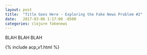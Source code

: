 ```yaml
---
layout: post
title:  "Title Goes Here - Exploring the Fake News Problem #2"
date:   2017-03-06 1:17:00 -0500
categories: clojure fakenews
---
```


BLAH BLAH BLAH

{% include acp_v1.html %}

